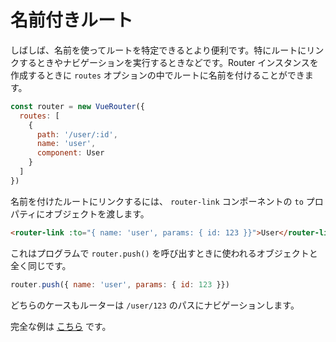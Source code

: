 # 名前付きルート

しばしば、名前を使ってルートを特定できるとより便利です。特にルートにリンクするときやナビゲーションを実行するときなどです。Router インスタンスを作成するときに `routes` オプションの中でルートに名前を付けることができます。

``` js
const router = new VueRouter({
  routes: [
    {
      path: '/user/:id',
      name: 'user',
      component: User
    }
  ]
})
```

名前を付けたルートにリンクするには、 `router-link` コンポーネントの `to` プロパティにオブジェクトを渡します。

``` html
<router-link :to="{ name: 'user', params: { id: 123 }}">User</router-link>
```

これはプログラムで `router.push()` を呼び出すときに使われるオブジェクトと全く同じです。

``` js
router.push({ name: 'user', params: { id: 123 }})
```

どちらのケースもルーターは `/user/123` のパスにナビゲーションします。

完全な例は [こちら](https://github.com/vuejs/vue-router/blob/dev/examples/named-routes/app.js) です。

